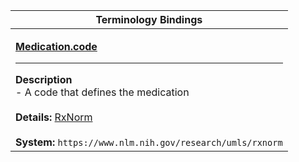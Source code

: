 |Terminology Bindings|
|---|
|<p>**[Medication.code](https://hl7.org/fhir/R4/medicationrequest-definitions.html#Medication.code)**<hr>**Description**<br>- A code that defines the medication<br><br>**Details:** [RxNorm](https://www.nlm.nih.gov/research/umls/rxnorm/index.html)<br><br>**System:** `https://www.nlm.nih.gov/research/umls/rxnorm`|